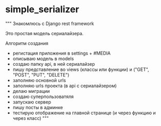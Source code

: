 # simple_serializer
"""
Знакомлюсь с Django rest framework

Это простая модель сериалайзера.

Алгоритм создания
- регистация приложения в settings + #MEDIA 
- описываю модель в models
- создаю папку api, в ней сериалайзер
- пишу представление во views (классы или функции) и ("GET", "POST", "PUT", "DELETE")
- заполняю основной urls
- заполняю urls проекта (в api с сериалайзером)
- делаю миграции
- создаю суперпользоватяля
- запускаю сервер
- пишу посты в админке
- тестирую отображение на главной странице (и через функцию и через класс)
"""
